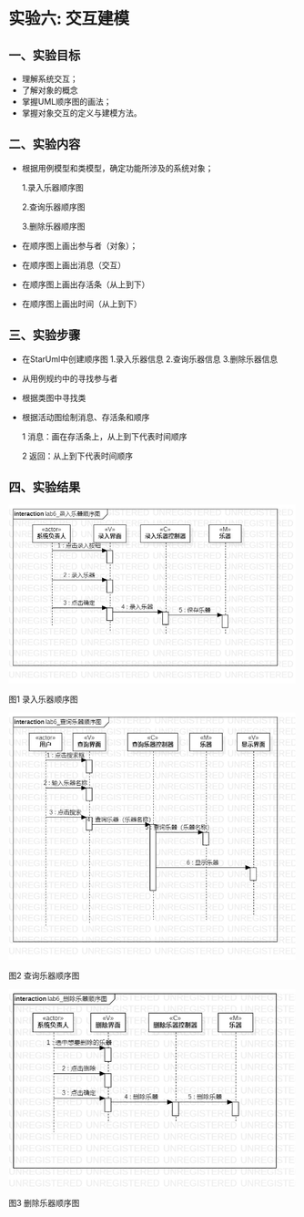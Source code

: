 # 实验六: 交互建模

## 一、实验目标

- 理解系统交互；
- 了解对象的概念
- 掌握UML顺序图的画法；
- 掌握对象交互的定义与建模方法。

## 二、实验内容

- 根据用例模型和类模型，确定功能所涉及的系统对象；

  1.录入乐器顺序图

  2.查询乐器顺序图

  3.删除乐器顺序图

- 在顺序图上画出参与者（对象）；

- 在顺序图上画出消息（交互）

- 在顺序图上画出存活条（从上到下）

- 在顺序图上画出时间（从上到下）

## 三、实验步骤

- 在StarUml中创建顺序图 1.录入乐器信息 2.查询乐器信息 3.删除乐器信息

- 从用例规约中的寻找参与者

- 根据类图中寻找类

- 根据活动图绘制消息、存活条和顺序

  1 消息：画在存活条上，从上到下代表时间顺序

  2 返回：从上到下代表时间顺序

## 四、实验结果

![录入乐器顺序图](./lab6_录入乐器顺序图.jpg)

图1 录入乐器顺序图

![查询乐器顺序图](./lab6_查询乐器顺序图.jpg)

图2 查询乐器顺序图 

![删除乐器顺序图](./lab6_删除乐器顺序图.jpg)

图3 删除乐器顺序图
